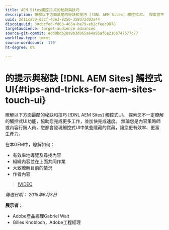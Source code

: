 ```yaml
---
title: AEM Sites觸控式UI的秘訣與技巧
description: 瞭解以下方面最酷的秘訣和技巧 [!DNL AEM Sites] 觸控式UI。 探索您不一定瞭解的觸控式UI功能，協助您完成更多工作，並加快完成速度。 無論您是內容策略師或內容行銷人員，您都會發現觸控式UI中某些隱藏的寶藏，讓您更有效率、更富生產力。
uuid: 2d11ca50-d3cf-43e3-8256-358d72d03a44
discoiquuid: 30cbcfed-fd63-465a-be79-eb2cfeec9078
targetaudience: target-audience advanced
source-git-commit: edd0bdb28a9b3d065a64a95af6a216b747577c77
workflow-type: tm+mt
source-wordcount: '179'
ht-degree: 0%

---
```


# 的提示與秘訣 [!DNL AEM Sites] 觸控式UI{#tips-and-tricks-for-aem-sites-touch-ui}

瞭解以下方面最酷的秘訣和技巧 [!DNL AEM Sites] 觸控式UI。 探索您不一定瞭解的觸控式UI功能，協助您完成更多工作，並加快完成速度。 無論您是內容策略師或內容行銷人員，您都會發現觸控式UI中某些隱藏的寶藏，讓您更有效率、更富生產力。

在本GEM中，瞭解如何：

* 有效率地導覽及尋找內容
* 組織內容並在上面共同作業
* 大致瞭解目前的情況
* 作者內容

>[!VIDEO](https://video.tv.adobe.com/v/19377/?quality=9)

*傳送日期： 2015年6月3日*

**展示者：**

* Adobe產品經理Gabriel Walt
* Gilles Knobloch，Adobe工程經理

<!--
[Get back to the Overview](https://helpx.adobe.com/experience-manager/kt/eseminars/gems/aem-index.html)
-->
